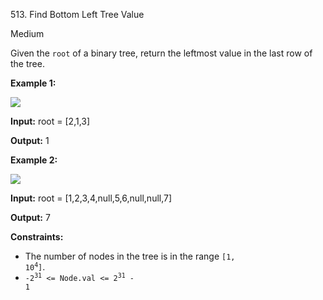 513\. Find Bottom Left Tree Value

Medium

Given the `root` of a binary tree, return the leftmost value in the last row of the tree.

**Example 1:**

![](https://assets.leetcode.com/uploads/2020/12/14/tree1.jpg)

**Input:** root = [2,1,3]

**Output:** 1

**Example 2:**

![](https://assets.leetcode.com/uploads/2020/12/14/tree2.jpg)

**Input:** root = [1,2,3,4,null,5,6,null,null,7]

**Output:** 7

**Constraints:**

*   The number of nodes in the tree is in the range <code>[1, 10<sup>4</sup>]</code>.
*   <code>-2<sup>31</sup> <= Node.val <= 2<sup>31</sup> - 1</code>